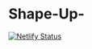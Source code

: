 # Shape-Up-





[![Netlify Status](https://api.netlify.com/api/v1/badges/05ae05cb-9482-4e61-a061-41066acb8932/deploy-status)](https://app.netlify.com/sites/hopeful-khorana-127454/deploys)
